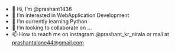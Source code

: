 - 👋 Hi, I’m @prashant1436
- 👀 I’m interested in WebApplication Development
- 🌱 I’m currently learning Python
- 💞️ I’m looking to collaborate on ...
- 📫 How to reach me on instagram @prashant_kr_nirala or mail at prashantalone44@gmail.com

<!---
prashant1436/prashant1436 is a ✨ special ✨ repository because its `README.md` (this file) appears on your GitHub profile.
You can click the Preview link to take a look at your changes.
--->
